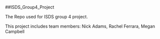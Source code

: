 ##ISDS_Group4_Project

The Repo used for ISDS group 4 project.

This project includes team members: Nick Adams, Rachel Ferrara, Megan Campbell

